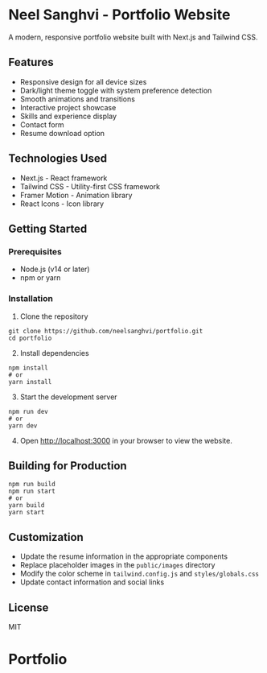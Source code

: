 # Neel Sanghvi - Portfolio Website

A modern, responsive portfolio website built with Next.js and Tailwind CSS.

## Features

- Responsive design for all device sizes
- Dark/light theme toggle with system preference detection
- Smooth animations and transitions
- Interactive project showcase
- Skills and experience display
- Contact form
- Resume download option

## Technologies Used

- Next.js - React framework
- Tailwind CSS - Utility-first CSS framework
- Framer Motion - Animation library
- React Icons - Icon library

## Getting Started

### Prerequisites

- Node.js (v14 or later)
- npm or yarn

### Installation

1. Clone the repository
```
git clone https://github.com/neelsanghvi/portfolio.git
cd portfolio
```

2. Install dependencies
```
npm install
# or
yarn install
```

3. Start the development server
```
npm run dev
# or
yarn dev
```

4. Open [http://localhost:3000](http://localhost:3000) in your browser to view the website.

## Building for Production

```
npm run build
npm run start
# or
yarn build
yarn start
```

## Customization

- Update the resume information in the appropriate components
- Replace placeholder images in the `public/images` directory
- Modify the color scheme in `tailwind.config.js` and `styles/globals.css`
- Update contact information and social links

## License

MIT
# Portfolio
